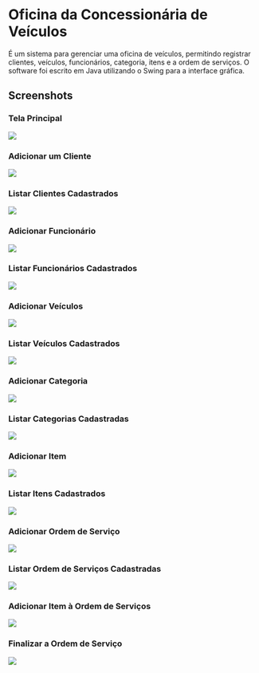# Oficina da Concessionária de Veículos

É um sistema para gerenciar uma oficina de veículos, permitindo registrar clientes, 
veículos, funcionários, categoria, itens e a ordem de serviços. O software foi escrito
em Java utilizando o Swing para a interface gráfica.

## Screenshots

### Tela Principal
![](screenshots/img1.png)

### Adicionar um Cliente
![](screenshots/img2.png)

### Listar Clientes Cadastrados
![](screenshots/img3.png)

### Adicionar Funcionário
![](screenshots/img4.png)

### Listar Funcionários Cadastrados
![](screenshots/img5.png)

### Adicionar Veículos
![](screenshots/img6.png)

### Listar Veículos Cadastrados
![](screenshots/img7.png)

### Adicionar Categoria
![](screenshots/img8.png)

### Listar Categorias Cadastradas
![](screenshots/img9.png)

### Adicionar Item
![](screenshots/img10.png)

### Listar Itens Cadastrados
![](screenshots/img11.png)

### Adicionar Ordem de Serviço 
![](screenshots/img12.png)

### Listar Ordem de Serviços Cadastradas
![](screenshots/img13.png)

### Adicionar Item à Ordem de Serviços
![](screenshots/img14.png)

### Finalizar a Ordem de Serviço
![](screenshots/img15.png)

